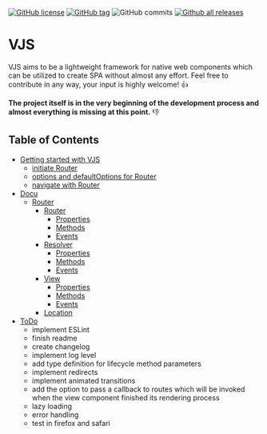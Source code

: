 [![GitHub license](https://img.shields.io/github/license/Naereen/StrapDown.js.svg)](https://github.com/AndTheGodsMadeLove/vjs/blob/master/LICENSE) [![GitHub tag](https://img.shields.io/github/tag/AndTheGodsMadeLove/vjs.svg)](https://GitHub.com/AndTheGodsMadeLove/vjs/tags/) ![GitHub commits](https://img.shields.io/github/commits-since/AndTheGodsMadeLove/vjs/v0.1-alpha.svg) [![Github all releases](https://img.shields.io/github/downloads/AndTheGodsMadeLove/vjs/total.svg)](https://GitHub.com/AndTheGodsMadeLove/vjs/releases/)


# VJS

VJS aims to be a lightweight framework for native web components which can be utilized to create SPA without almost any effort. Feel free to contribute in any way, your input is highly welcome! :thumbsup:

**The project itself is in the very beginning of the development process and almost everything is missing at this point.** :thumbsdown:

## Table of Contents
- [Getting started with VJS](#getting-started-with-vjs)
  - [initiate Router](#initiate-router)
  - [options and defaultOptions for Router](#options-and-default-options-for-router)
  - [navigate with Router](#navigate-with-router)
- [Docu](#docu)
  - [Router](#router)
    - [Router](#router-router)
      - [Properties](#router-router-properties)
      - [Methods](#router-router-methods)
      - [Events](#router-router-events)
    - [Resolver](#router-resolver)
      - [Properties](#router-resolver-properties)
      - [Methods](#router-resolver-methods)
      - [Events](#router-resolver-events)
    - [View](#router-view)
      - [Properties](#router-view-properties)
      - [Methods](#router-view-methods)
      - [Events](#router-view-events)
    - [Location](#router-location)
- [ToDo](#todo)
  - implement ESLint
  - finish readme
  - create changelog
  - implement log level
  - add type definition for lifecycle method parameters
  - implement redirects
  - implement animated transitions
  - add the option to pass a callback to routes which will be invoked when the view component finished its rendering process
  - lazy loading
  - error handling
  - test in firefox and safari